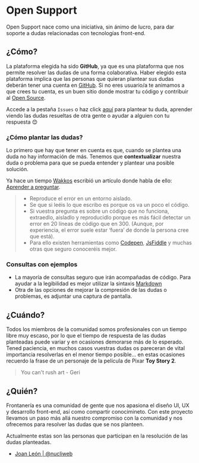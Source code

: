 # Open Support
Open Support nace como una iniciativa, sin ánimo de lucro, para dar soporte a dudas relacionadas con tecnologías front-end.


## ¿Cómo?

La plataforma elegida ha sido **GitHub**, ya que es una plataforma que nos permite resolver las dudas de una forma colaborativa. Haber elegido esta plataforma implica que las personas que quieran plantear sus dudas deberán tener una cuenta en [GitHub](https://github.com/join). Si no eres usuario/a te animamos a que crees tu cuenta, es un buen sitio donde mostrar tu código y contribuir al [Open Source](https://es.wikipedia.org/wiki/Software_de_c%C3%B3digo_abierto).

Accede a la pestaña `Issues` o haz click [aquí](https://github.com/Frontaneria/Open-Support/issues) para plantear tu duda, aprender viendo las dudas resueltas de otra gente o ayudar a alguien con tu respuesta 😊

### ¿Cómo plantar las dudas?

Lo primero que hay que tener en cuenta es que, cuando se plantea una duda no hay información de más.
Tenemos que **contextualizar** nuestra duda o problema para que se pueda entender y plantear una posible solución.

Ya hace un tiempo [Wakkos](https://twitter.com/Wakkos) escribió un artículo donde habla de ello: [Aprender a preguntar](http://coolvillage.es/aprender-a-preguntar/).

> - Reproduce el error en un entorno aislado.
> - Se que si leéis lo que escribo es porque os va un poco el código. 
> - Si vuestra pregunta es sobre un código que no funciona, extraedlo, aisladlo y reproducidlo porque es más fácil detectar un error en 20 líneas de código que en 300. (Aunque, por experiencia, el error suele estar ‘fuera’ de donde la persona cree que está). 
> - Para ello existen herramientas como [Codepen](https://codepen.io/), [JsFiddle](https://jsfiddle.net/) y muchas otras que seguro conoceréis mejor.

### Consultas con ejemplos

- La mayoría de consultas seguro que irán acompañadas de código. Para ayudar a la legibilidad es mejor utilizar la sintaxis [Markdown](https://guides.github.com/features/mastering-markdown/)
- Otra de las opciones de mejorar la compresión de las dudas o problemas, es adjuntar una captura de pantalla.


## ¿Cuándo?

Todos los miembros de la comunidad somos profesionales con un tiempo libre muy escaso, por lo que el tiempo de respuesta de las dudas planteadas puede variar y en ocasiones demorarse más de lo esperado. Tened paciencia, en muchos casos vuestras dudas os pareceran de vital importancia resolverlas en el menor tiempo posible... en estas ocasiones recuerdo la frase de un personaje de la película de Pixar **Toy Story 2**.

> You can't rush art - Geri

## ¿Quién?

Frontanería es una comunidad de gente que nos apasiona el diseño UI, UX y desarrollo front-end, así como compartir conocimineto. Con este proyecto llevamos un paso más allá nuestro compromiso con la comunidad y nos ofrecemos para resolver las dudas que se nos planteen.

Actualmente estas son las personas que participan en la resolución de las dudas planteadas.

- [Joan León | @nucliweb](https://github.com/nucliweb)
